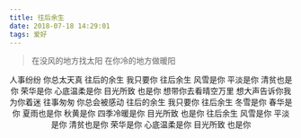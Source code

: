 ```yaml
---
title: 往后余生
date: 2018-07-18 14:29:01
tags: 爱好
---
```


<blockquote class="blockquote-center">
  在没风的地方找太阳
  在你冷的地方做暖阳
  <!-- more -->
</blockquote>

<center>
  人事纷纷
  你总太天真
  往后的余生
  我只要你
  往后余生
  风雪是你
  平淡是你
  清贫也是你
  荣华是你
  心底温柔是你
  目光所致
  也是你
  想带你去看晴空万里
  想大声告诉你我为你着迷
  往事匆匆
  你总会被感动
  往后的余生
  我只要你
  往后余生
  冬雪是你
  春华是你
  夏雨也是你
  秋黄是你
  四季冷暖是你
  目光所致
  也是你
  往后余生
  风雪是你
  平淡是你
  清贫也是你
  荣华是你
  心底温柔是你
  目光所致
  也是你
</center>